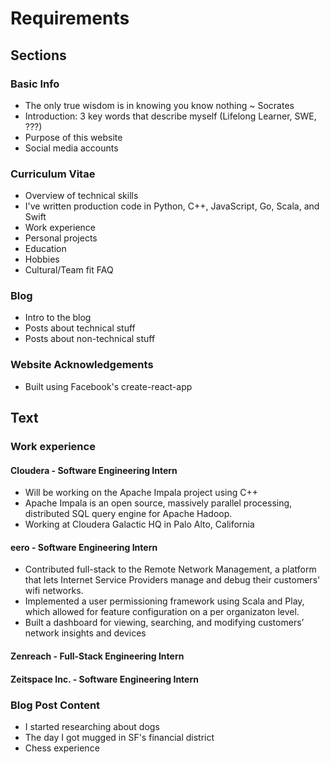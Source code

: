 # Requirements

## Sections

### Basic Info

* The only true wisdom is in knowing you know nothing ~ Socrates
* Introduction: 3 key words that describe myself (Lifelong Learner, SWE, ???)
* Purpose of this website
* Social media accounts

### Curriculum Vitae

* Overview of technical skills
* I've written production code in Python, C++, JavaScript, Go, Scala, and Swift
* Work experience
* Personal projects
* Education
* Hobbies
* Cultural/Team fit FAQ

### Blog

* Intro to the blog
* Posts about technical stuff
* Posts about non-technical stuff

### Website Acknowledgements

* Built using Facebook's create-react-app

## Text

### Work experience

#### Cloudera - Software Engineering Intern

* Will be working on the Apache Impala project using C++
* Apache Impala is an open source, massively parallel processing, distributed SQL query engine for Apache Hadoop.
* Working at Cloudera Galactic HQ in Palo Alto, California

#### eero - Software Engineering Intern

* Contributed full-stack to the Remote Network Management, a platform that lets Internet Service Providers manage and debug their customers' wifi networks.
* Implemented a user permissioning framework using Scala and Play, which allowed for feature configuration on a per organizaton level.
* Built a dashboard for viewing, searching, and modifying customers’ network insights and devices

#### Zenreach - Full-Stack Engineering Intern

#### Zeitspace Inc. - Software Engineering Intern

### Blog Post Content

* I started researching about dogs
* The day I got mugged in SF's financial district
* Chess experience
